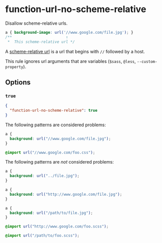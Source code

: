 # function-url-no-scheme-relative

Disallow scheme-relative urls.

<!-- prettier-ignore -->
```css
a { background-image: url('//www.google.com/file.jpg'); }
/**                        ↑
 *  This scheme-relative url */
```

A [scheme-relative url](https://url.spec.whatwg.org/#syntax-url-scheme-relative) is a url that begins with `//` followed by a host.

This rule ignores url arguments that are variables (`$sass`, `@less`, `--custom-property`).

## Options

### `true`

```json
{
  "function-url-no-scheme-relative": true
}
```

The following patterns are considered problems:

<!-- prettier-ignore -->
```css
a {
  background: url("//www.google.com/file.jpg");
}
```

<!-- prettier-ignore -->
```css
@import url("//www.google.com/foo.css");
```

The following patterns are _not_ considered problems:

<!-- prettier-ignore -->
```css
a {
  background: url("../file.jpg");
}
```

<!-- prettier-ignore -->
```css
a {
  background: url("http://www.google.com/file.jpg");
}
```

<!-- prettier-ignore -->
```css
a {
  background: url("/path/to/file.jpg");
}
```

<!-- prettier-ignore -->
```css
@import url("http://www.google.com/foo.scss");
```

<!-- prettier-ignore -->
```css
@import url("/path/to/foo.scss");
```
